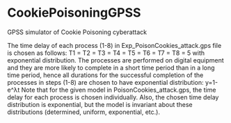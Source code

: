 # CookiePoisoningGPSS
GPSS simulator of Cookie Poisoning cyberattack

The time delay of each process (1-8) in Exp_PoisonCookies_attack.gps file is chosen as follows: T1 = T2 = T3 = T4 = T5 = T6 = T7 = T8 = 5 with exponential distribution. The processes are performed on digital equipment and they are more likely to complete in a short time period than in a long time period, hence all durations for the successful completion of the processes in steps (1-8) are chosen to have exponential distribution:	y=1-e^λt
Note that for the given model in PoisonCookies_attack.gps, the time delay for each process is chosen individually. Also, the chosen time delay distribution is exponential, but the model is invariant about these distributions (determined, uniform, exponential, etc.).
